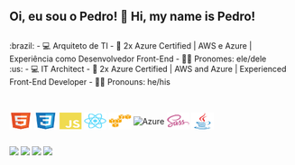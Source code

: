 ## Oi, eu sou o Pedro! 👋 Hi, my name is Pedro!
  
  ##
  
  <div>
    <div>
     :brazil:
      - 💻 Arquiteto de TI
      - 📖 2x Azure Certified | AWS e Azure | Experiência como Desenvolvedor Front-End
      - 🤝🏻 Pronomes: ele/dele
    </div>
    <div>
      :us:
      - 💻 IT Architect
      - 📖 2x Azure Certified | AWS and Azure | Experienced Front-End Developer
      - 🤝🏻 Pronouns: he/his
    </div>
  </div>
  
  ##
  
 <div style="display: inline_block"><br>
   <img align="center" alt="HTML" height="30" width="40" src="https://raw.githubusercontent.com/devicons/devicon/master/icons/html5/html5-original.svg">
   <img align="center" alt="CSS" height="30" width="40" src="https://raw.githubusercontent.com/devicons/devicon/master/icons/css3/css3-original.svg">
   <img align="center" alt="Javascript" height="30" width="40" src="https://raw.githubusercontent.com/devicons/devicon/master/icons/javascript/javascript-plain.svg">
   <img align="center" alt="React" height="30" width="40" src="https://raw.githubusercontent.com/devicons/devicon/master/icons/react/react-original.svg">
   <img align="center" alt="AWS" height="30" width="40" src="https://raw.githubusercontent.com/devicons/devicon/00f02ef57fb7601fd1ddcc2fe6fe670fef3ae3e4/icons/amazonwebservices/amazonwebservices-original.svg">
   <img align="center" alt="Azure" height="30" width="40" src="https://raw.githubusercontent.com/benc-uk/icon-collection/7d69ccaabf63db7c1f3ebb64a110cbe5b39b1ce5/logos/azure-offical.svg">
   <img align="center" alt="Sass" height="30" width="40" src="https://raw.githubusercontent.com/devicons/devicon/00f02ef57fb7601fd1ddcc2fe6fe670fef3ae3e4/icons/sass/sass-original.svg">
   <img align="center" alt="Java" height="30" width="40" src="https://raw.githubusercontent.com/devicons/devicon/00f02ef57fb7601fd1ddcc2fe6fe670fef3ae3e4/icons/java/java-original.svg">
</div>
  
  ##
  
  <div> 
    <a href="https://predoignacio.medium.com/" target="_blank"><img src="https://img.shields.io/badge/Medium-12100E?style=for-the-badge&logo=medium&logoColor=white" target="_blank"></a>  
  <a href="https://instagram.com/predoignacio" target="_blank"><img src="https://img.shields.io/badge/-Instagram-%23E4405F?style=for-the-badge&logo=instagram&logoColor=white" target="_blank"></a>
  <a href = "mailto:pedroig100.pi@gmail.com"><img src="https://img.shields.io/badge/-Gmail-%23333?style=for-the-badge&logo=gmail&logoColor=white" target="_blank"></a>
  <a href="https://www.linkedin.com/in/pedro-ign%C3%A1cio-a97831182/" target="_blank"><img src="https://img.shields.io/badge/-LinkedIn-%230077B5?style=for-the-badge&logo=linkedin&logoColor=white" target="_blank"></a> 
 
</div>
